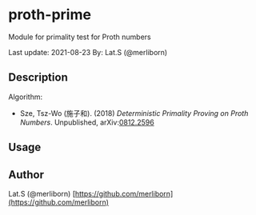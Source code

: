 # proth-prime

Module for primality test for Proth numbers

Last update: 2021-08-23
By: Lat.S (@merliborn)

## Description

Algorithm:

- Sze, Tsz-Wo (施子和). (2018) *Deterministic Primality Proving on Proth Numbers*. Unpublished, arXiv:[0812.2596](https://arxiv.org/abs/0812.2596)

## Usage

## Author

Lat.S (@merliborn)
[https://github.com/merliborn](https://github.com/merliborn)
